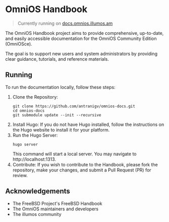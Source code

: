 # OmniOS Handbook

> Currently running on [docs.omnios.illumos.am](https://docs.omnios.illumos.am)

The OmniOS Handbook project aims to provide comprehensive, up-to-date, and easily accessible documentation for the OmniOS Community Edition (OmniOSce).

The goal is to support new users and system administrators by providing clear guidance, tutorials, and reference materials.

## Running

To run the documentation locally, follow these steps:

1. Clone the Repository:  
   ```
   git clone https://github.com/antranigv/omnios-docs.git
   cd omnios-docs
   git submodule update --init --recursive
   ```
2. Install Hugo: If you do not have Hugo installed, follow the instructions on the Hugo website to install it for your platform.
3. Run the Hugo Server:
   ```
   hugo server
   ```
   This command will start a local server. You may navigate to http://localhost:1313.
4. Contribute: If you wish to contribute to the Handbook, please fork the repository, make your changes, and submit a Pull Request (PR) for review.

## Acknowledgements

- The FreeBSD Project's FreeBSD Handbook
- The OmniOS maintainers and developers
- The illumos community
